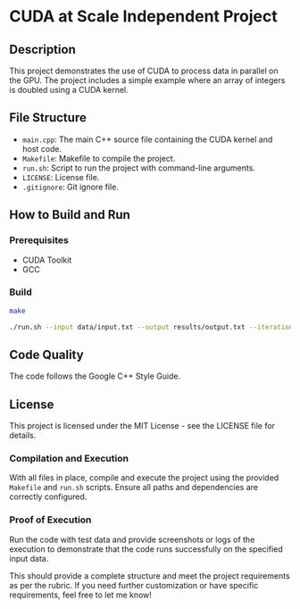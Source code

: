 # CUDA at Scale Independent Project

## Description
This project demonstrates the use of CUDA to process data in parallel on the GPU. The project includes a simple example where an array of integers is doubled using a CUDA kernel.

## File Structure
- `main.cpp`: The main C++ source file containing the CUDA kernel and host code.
- `Makefile`: Makefile to compile the project.
- `run.sh`: Script to run the project with command-line arguments.
- `LICENSE`: License file.
- `.gitignore`: Git ignore file.

## How to Build and Run

### Prerequisites
- CUDA Toolkit
- GCC

### Build
```sh
make

./run.sh --input data/input.txt --output results/output.txt --iterations 10
```

## Code Quality
The code follows the Google C++ Style Guide.


## License
This project is licensed under the MIT License - see the LICENSE file for details.


### Compilation and Execution

With all files in place, compile and execute the project using the provided `Makefile` and `run.sh` scripts. Ensure all paths and dependencies are correctly configured.

### Proof of Execution

Run the code with test data and provide screenshots or logs of the execution to demonstrate that the code runs successfully on the specified input data.

This should provide a complete structure and meet the project requirements as per the rubric. If you need further customization or have specific requirements, feel free to let me know!
